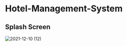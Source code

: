 # Hotel-Management-System

## Splash Screen

![2021-12-10 (12)](https://user-images.githubusercontent.com/88322471/145538392-d5122f0d-5c30-40dc-8f44-e3221b5413ea.png)
